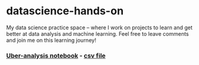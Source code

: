 # datascience-hands-on
My data science practice space – where I work on projects to learn and get better at data analysis and machine learning. Feel free to leave comments and join me on this learning journey!
### [Uber-analysis notebook](https://github.com/Keerthiga-V-N-R/datascience-hands-on/blob/main/Uber_analysis.ipynb) - [csv file](https://github.com/Keerthiga-V-N-R/datascience-hands-on/blob/main/My%20Uber%20Drives%20-%202016.csv)
